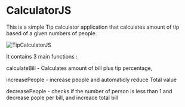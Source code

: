 # CalculatorJS
This is a simple Tip calculator application that calculates amount of tip based of a given numbers of people.

![TipCalculatorJS](https://user-images.githubusercontent.com/68476870/183280022-08138e48-0edc-4cfa-9d53-f3cbe5bfe094.jpg)


It contains 3 main functions :

calculateBill - Calculates amount of bill plus tip percentage,

increasePeople - increase people  and automaticly reduce Total value

decreasePeople - checks if the number of person is less than 1 and decrease pople per bill, and increace total bill
